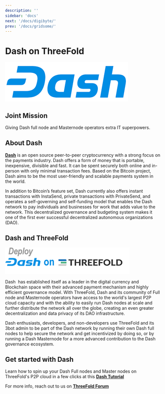 ```yaml
---
description: ''
sidebar: 'docs'
next: '/docs/digibyte/'
prev: '/docs/gridsome/'
---
```


# Dash on ThreeFold

![](./img/dash1.png)


## Joint Mission

Giving Dash full node and Masternode operators extra IT superpowers.

## About Dash 

**[Dash](https://www.dash.org/)** is an open source peer-to-peer cryptocurrency with a strong focus on the payments industry. Dash offers a form of money that is portable, inexpensive, divisible and fast. It can be spent securely both online and in-person with only minimal transaction fees. Based on the Bitcoin project, Dash aims to be the most user-friendly and scalable payments system in the world.

In addition to Bitcoin’s feature set, Dash currently also offers instant transactions with InstaSend, private transactions with PrivateSend, and operates a self-governing and self-funding model that enables the Dash network to pay individuals and businesses for work that adds value to the network. This decentralized governance and budgeting system makes it one of the first ever successful decentralized autonomous organizations (DAO).


## Dash and ThreeFold

![](./img/dash2.png)

Dash  has established itself as a leader in the digital currency and Blockchain space with their advanced payment mechanism and highly efficient governance model. With ThreeFold, Dash and its community of Full node and Masternode operators have access to the world's largest P2P cloud capacity and with the ability to easily run Dash nodes at scale and further distribute the network all over the globe, creating an even greater decentralization and data privacy of its DAO infrastructure.

Dash enthusiasts, developers, and non-developers use ThreeFold and its 3bot admin to be part of the Dash network by running their own Dash full nodes to help secure the network and get incentivized by doing so, or by running a Dash Masternode for a more advanced contribution to the Dash governance ecosystem. 

## Get started with Dash

Learn how to spin up your Dash Full nodes and Master nodes on ThreeFold's P2P cloud in a few clicks at this **[Dash Tutorial](https://forum.threefold.io/t/deploy-a-dash-node-in-5-steps-on-the-threefold-grid/509)**

For more info, reach out to us on **[ThreeFold Forum](https://forum.threefold.io/)**
